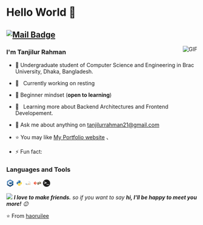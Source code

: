# Hello World 👋
 [![Mail Badge](https://img.shields.io/badge/-tanjilurrahman21@gmail.com-c14438?style=flat-square&logo=Gmail&logoColor=white&link=mailto:tanjilurrahman21@gmail.com)](mailto:tanjilurrahman21@gmail.com)
---
<img align="right" alt="GIF" src="https://raw.githubusercontent.com/haoruilee/haoruilee/master/pic/pusheencode.gif" />

### I'm Tanjilur Rahman 

- 🔭 Undergraduate student of Computer Science and Engineering in Brac University, Dhaka, Bangladesh.
- 💼 &nbsp; Currently working on resting
- :apple: Beginner mindset (**open to learning**)

- 🌱 &nbsp; Learning more about Backend Architectures and Frontend Developement.
- 💬 Ask me about anything on tanjilurrahman21@gmail.com
- :star: You may like [My Portfolio website](https://tanjilurjim.github.io/jdot.github.io/) 、 
- ⚡ Fun fact: 

### Languages and Tools

<code><img height="20" src="https://raw.githubusercontent.com/github/explore/80688e429a7d4ef2fca1e82350fe8e3517d3494d/topics/cpp/cpp.png"></code>
<code><img height="20" src="https://raw.githubusercontent.com/github/explore/80688e429a7d4ef2fca1e82350fe8e3517d3494d/topics/python/python.png"></code>
<code><img height="20" src="https://raw.githubusercontent.com/github/explore/80688e429a7d4ef2fca1e82350fe8e3517d3494d/topics/mysql/mysql.png"></code>
<code><img height="20" src="https://raw.githubusercontent.com/github/explore/80688e429a7d4ef2fca1e82350fe8e3517d3494d/topics/git/git.png"></code>
<code><img height="20" src="https://raw.githubusercontent.com/github/explore/80688e429a7d4ef2fca1e82350fe8e3517d3494d/topics/terminal/terminal.png"></code>


<img src="https://media.giphy.com/media/LnQjpWaON8nhr21vNW/giphy.gif" width="60"> <em><b>I love to make friends.</b> so if you want to say <b>hi, I'll be happy to meet you more!</b> 😊</em>



⭐️ From [haoruilee](https://github.com/haoruilee)
